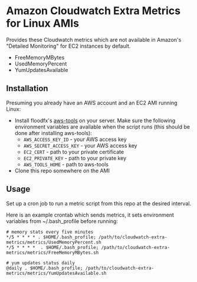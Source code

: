 Amazon Cloudwatch Extra Metrics for Linux AMIs
==============================================

Provides these Cloudwatch metrics which are not available in Amazon's "Detailed Monitoring" for EC2 instances by default.

* FreeMemoryMBytes
* UsedMemoryPercent
* YumUpdatesAvailable

Installation
------------
Presuming you already have an AWS account and an EC2 AMI running Linux:
* Install floodfx's [aws-tools](https://github.com/floodfx/aws-tools) on your server. Make sure the following environment variables are available when the script runs (this should be done after installing aws-tools):
	* `AWS_ACCESS_KEY_ID` - your AWS access key
	* `AWS_SECRET_ACCESS_KEY` - your AWS access key
	* `EC2_CERT` - path to your private certificate
	* `EC2_PRIVATE_KEY` - path to your private key
	* `AWS_TOOLS_HOME` - path to aws-tools
* Clone this repo somewhere on the AMI

Usage
-----
Set up a cron job to run a metric script from this repo at the desired interval. 

Here is an example crontab which sends metrics, it sets environment variables from ~/.bash_profile before running:


	# memory stats every five minutes
	*/5 * * * * . $HOME/.bash_profile; /path/to/cloudwatch-extra-metrics/metrics/UsedMemoryPercent.sh
	*/5 * * * *  . $HOME/.bash_profile; /path/to/cloudwatch-extra-metrics/metrics/FreeMemoryMBytes.sh

	# yum updates status daily
	@daily . $HOME/.bash_profile; /path/to/cloudwatch-extra-metrics/metrics/YumUpdatesAvailable.sh
